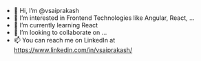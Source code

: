 - 👋 Hi, I’m @vsaiprakash
- 👀 I’m interested in Frontend Technologies like Angular, React, ...
- 🌱 I’m currently learning React
- 💞️ I’m looking to collaborate on ...
- 📫 You can reach me on LinkedIn at https://www.linkedin.com/in/vsaiprakash/

<!---
vsaiprakash/vsaiprakash is a ✨ special ✨ repository because its `README.md` (this file) appears on your GitHub profile.
You can click the Preview link to take a look at your changes.
--->
